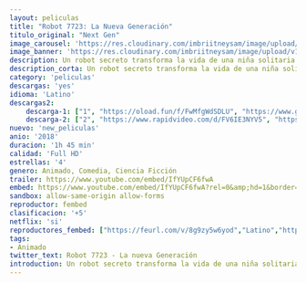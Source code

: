 ```yaml
---
layout: peliculas
title: "Robot 7723: La Nueva Generación"
titulo_original: "Next Gen"
image_carousel: 'https://res.cloudinary.com/imbriitneysam/image/upload/v1544665003/robot-7723-min.jpg'
image_banner: 'https://res.cloudinary.com/imbriitneysam/image/upload/v1544665003/robot-77-banne-min.jpg'
description: Un robot secreto transforma la vida de una niña solitaria en una aventura emocionante. Juntos luchan contra los malos, los robots desagradables y otros enemigos.
description_corta: Un robot secreto transforma la vida de una niña solitaria en una aventura emocionante. Juntos luchan contra los malos, los robots desagradables y otros enemigos.
category: 'peliculas'
descargas: 'yes'
idioma: 'Latino'
descargas2:
    descarga-1: ["1", "https://oload.fun/f/FwMfgWdSDLU", "https://www.google.com/s2/favicons?domain=openload.co","OpenLoad","https://res.cloudinary.com/imbriitneysam/image/upload/v1541473684/mexico.png", "Latino", "Full HD"]
    descarga-2: ["2", "https://www.rapidvideo.com/d/FV6IE3NYV5", "https://www.google.com/s2/favicons?domain=www.rapidvideo.com","RapidVideo","https://res.cloudinary.com/imbriitneysam/image/upload/v1541473684/mexico.png", "Latino", "Full HD"]
nuevo: 'new_peliculas'
anio: '2018'
duracion: '1h 45 min'
calidad: 'Full HD'
estrellas: '4'
genero: Animado, Comedia, Ciencia Ficción
trailer: https://www.youtube.com/embed/IfYUpCF6fwA
embed: https://www.youtube.com/embed/IfYUpCF6fwA?rel=0&amp;hd=1&border=0&wmode=opaque&enablejsapi=1&modestbranding=1&controls=1&showinfo=1
sandbox: allow-same-origin allow-forms
reproductor: fembed
clasificacion: '+5'
netflix: 'si'
reproductores_fembed: ["https://feurl.com/v/8g9zy5w6yod","Latino","https://feurl.com/v/40ox3xnryo8","Latino","https://animekao.xyz/v/40ox3xnryo8","Latino","https://pelispng.online/v/dwor508m2pv","Latino","https://fembad.net/v/xdjw4c5ry7k23y8","Latino"]
tags:
- Animado
twitter_text: Robot 7723 - La nueva Generación
introduction: Un robot secreto transforma la vida de una niña solitaria en una aventura emocionante. Juntos luchan contra los malos, los robots desagradables y otros enemigos.
---
```













